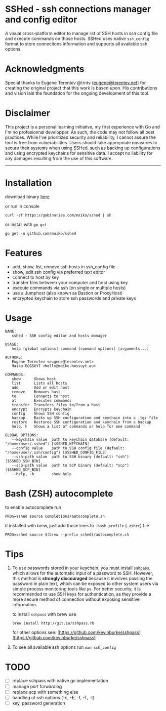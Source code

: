 # SSHed - ssh connections manager and config editor
A visual cross-platform editor to manage list of SSH hosts in ssh config file and execute commands on those hosts. SSHed uses native ``ssh_config`` format to store connections information and supports all available ssh options.

# Acknowledgments

Special thanks to Eugene Terentev @trntv ([eugene@terentev.net](mailto:eugene@terentev.net)) for creating the original project that this work is based upon. His contributions and vision laid the foundation for the ongoing development of this tool.

# Disclaimer

This project is a personal learning initiative, my first experience with Go and I'm no profesionnal developper. As such, the code may not follow all best practices. While I've prioritized security and reliability, I cannot assure the tool is free from vulnerabilities. Users should take appropriate measures to secure their systems when using SSHed, such as backing up configurations and using encrypted keychains for sensitive data. I accept no liability for any damages resulting from the use of this software.

---

# Installation
download binary [here](https://github.com/maiko/sshed/releases)

or run in console
```
curl -sf https://gobinaries.com/maiko/sshed | sh
```

or install with ``go get``
```
go get -u github.com/maiko/sshed
```

# Features
- add, show, list, remove ssh hosts in ssh_config file
- show, edit ssh config via preferred text editor
- connect to host by key
- transfer files between your computer and host using key
- execute commands via ssh (on single or multiple hosts)
- use a Jumphost (also known as Bastion or ProxyHost)
- encrypted keychain to store ssh passwords and private keys

# Usage
```
NAME:
   sshed - SSH config editor and hosts manager

USAGE:
   help [global options] command [command options] [arguments...]

AUTHORS:
   Eugene Terentev <eugene@terentev.net>
   Maiko BOSSUYT <hello@maiko-bossuyt.eu>

COMMANDS:
   show      Shows host
   list      Lists all hosts
   add       Add or edit host
   remove    Removes host
   to        Connects to host
   at        Executes commands
   transfer  Transfers files to/from a host
   encrypt   Encrypts keychain
   config    Shows SSH config
   backup    Backs up SSH configuration and keychain into a .tgz file
   restore   Restores SSH configuration and keychain from a backup
   help, h   Shows a list of commands or help for one command

GLOBAL OPTIONS:
   --keychain value  path to keychain database (default: "/home/user/.sshed") [$SSHED_KEYCHAIN]
   --config value    path to SSH config file (default: "/home/user/.ssh/config") [$SSHED_CONFIG_FILE]
   --ssh-path value  path to SSH binary (default: "ssh") [$SSHED_SSH_BIN]
   --scp-path value  path to SCP binary (default: "scp") [$SSHED_SCP_BIN]
   --help, -h        show help
```

# Bash (ZSH) autocomplete
to enable autocomplete run
```
PROG=sshed source completions/autocomplete.sh
```
if installed with brew, just add those lines to ``.bash_profile`` (``.zshrc``) file
```
PROG=sshed source $(brew --prefix sshed)/autocomplete.sh
```

# Tips
1. To use passwords stored in your keychain, you must install `sshpass`, which allows for the automatic input of a password to SSH.
    However, this method is **strongly discouraged** because it involves passing the password in plain text, which can be exposed to other system users via simple process monitoring tools like `ps`. For better security, it is recommended to use SSH keys for authentication, as they provide a more secure method of connection without exposing sensitive information.

    to install `sshpass` with brew use
    ```
    brew install http://git.io/sshpass.rb
    ```
    for other options see: [https://github.com/kevinburke/sshpass](https://github.com/kevinburke/sshpass)

2. To see all available ssh options run ``man ssh_config``

# TODO
 - [ ] replace sshpass with native go implementation
 - [ ] manage port forwarding
 - [ ] replace scp with something else
 - [ ] handling of ssh options (-c, -E, -f, -T, -t)
 - [ ] key, password generation
